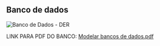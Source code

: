 ## Banco de dados 

![Banco de Dados - DER](https://user-images.githubusercontent.com/103187575/201787260-535096dc-0f74-402a-a60a-54cadb9c9885.JPG)

LINK PARA PDF DO BANCO: [Modelar bancos de dados.pdf](https://github.com/samuelllopes/Projeto-Fix-IT/files/10049804/Modelar.bancos.de.dados.pdf)
